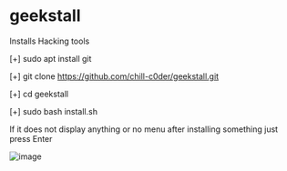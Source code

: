 # geekstall
Installs Hacking tools


[+] sudo apt install git


[+] git clone https://github.com/chill-c0der/geekstall.git


[+] cd geekstall


[+] sudo bash install.sh

If it does not display anything or no menu after installing something just press Enter

![image](https://user-images.githubusercontent.com/101239940/159106629-92465622-f320-4d32-8822-f0187cf2d264.png)
